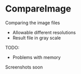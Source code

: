 # CompareImage
Comparing the image files
- Allowable different resolutions
- Result file in gray scale

TODO:
- Problems with memory

Screenshots soon
